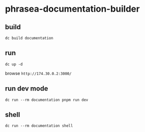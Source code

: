 # phrasea-documentation-builder

## build
```shell
dc build documentation
```

## run
```shell
dc up -d
```
browse `http://174.30.0.2:3000/`

## run dev mode
```shell
dc run --rm documentation pnpm run dev
```

## shell
```shell
dc run --rm documentation shell
```
